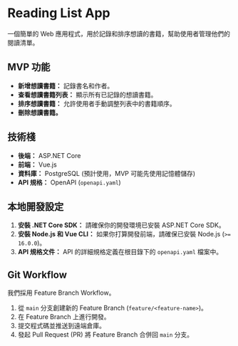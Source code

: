 # Reading List App

一個簡單的 Web 應用程式，用於記錄和排序想讀的書籍，幫助使用者管理他們的閱讀清單。

## MVP 功能

* **新增想讀書籍：** 記錄書名和作者。
* **查看想讀書籍列表：** 顯示所有已記錄的想讀書籍。
* **排序想讀書籍：** 允許使用者手動調整列表中的書籍順序。
* **刪除想讀書籍。**

## 技術棧

* **後端：** ASP.NET Core
* **前端：** Vue.js
* **資料庫：** PostgreSQL (預計使用，MVP 可能先使用記憶體儲存)
* **API 規格：** OpenAPI (`openapi.yaml`)

## 本地開發設定

1.  **安裝 .NET Core SDK：** 請確保你的開發環境已安裝 ASP.NET Core SDK。
2.  **安裝 Node.js 和 Vue CLI：** 如果你打算開發前端，請確保已安裝 Node.js (`>= 16.0.0`)。
3.  **API 規格文件：** API 的詳細規格定義在根目錄下的 `openapi.yaml` 檔案中。

## Git Workflow

我們採用 Feature Branch Workflow。

1.  從 `main` 分支創建新的 Feature Branch (`feature/<feature-name>`)。
2.  在 Feature Branch 上進行開發。
3.  提交程式碼並推送到遠端倉庫。
4.  發起 Pull Request (PR) 將 Feature Branch 合併回 `main` 分支。
